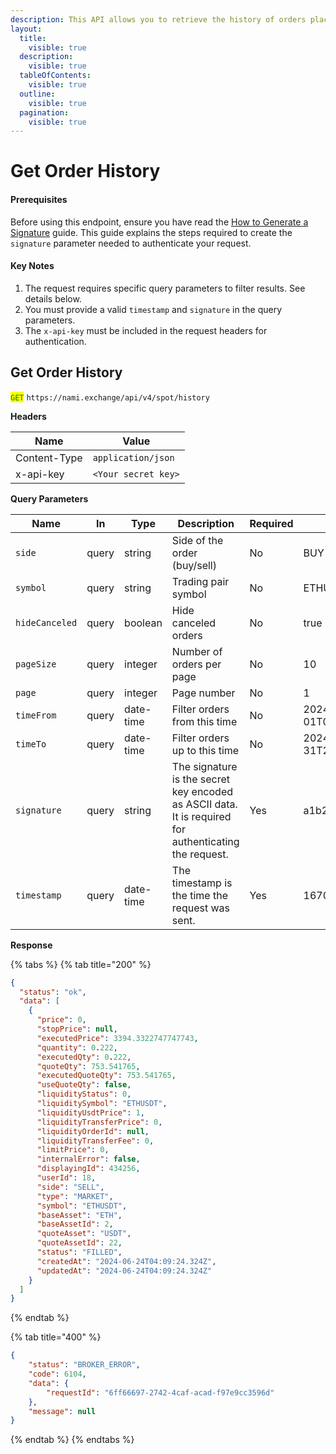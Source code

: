 ```yaml
---
description: This API allows you to retrieve the history of orders placed on the platform.
layout:
  title:
    visible: true
  description:
    visible: true
  tableOfContents:
    visible: true
  outline:
    visible: true
  pagination:
    visible: true
---
```


# Get Order History

#### Prerequisites

Before using this endpoint, ensure you have read the [How to Generate a Signature](../../authentication.md) guide. This guide explains the steps required to create the `signature` parameter needed to authenticate your request.

#### Key Notes

1. The request requires specific query parameters to filter results. See details below.
2. You must provide a valid `timestamp` and `signature` in the query parameters.
3. The `x-api-key` must be included in the request headers for authentication.

## Get Order History

<mark style="color:green;">`GET`</mark> `https://nami.exchange/api/v4/spot/history`

**Headers**

| Name         | Value               |
| ------------ | ------------------- |
| Content-Type | `application/json`  |
| x-api-key    | `<Your secret key>` |

**Query Parameters**

| Name            | In    | Type      | Description                                      | Required | Example            |
| --------------- | ----- | --------- | ------------------------------------------------ | -------- | ------------------ |
| `side`          | query | string    | Side of the order (buy/sell)                    | No       | BUY                |
| `symbol`        | query | string    | Trading pair symbol                             | No       | ETHUSDT            |
| `hideCanceled`  | query | boolean   | Hide canceled orders                            | No       | true               |
| `pageSize`      | query | integer   | Number of orders per page                       | No       | 10                 |
| `page`          | query | integer   | Page number                                     | No       | 1                  |
| `timeFrom`      | query | date-time | Filter orders from this time                    | No       | 2024-01-01T00:00:00Z |
| `timeTo`        | query | date-time | Filter orders up to this time                   | No       | 2024-12-31T23:59:59Z |
| `signature`     | query | string    | The signature is the secret key encoded as ASCII data. It is required for authenticating the request. | Yes      | a1b2c3d4e5f6g7h8i9j0k |
| `timestamp`     | query | date-time | The timestamp is the time the request was sent. | Yes      | 1670000000000      |

**Response**

{% tabs %}
{% tab title="200" %}
```json
{
  "status": "ok",
  "data": [
    {
      "price": 0,
      "stopPrice": null,
      "executedPrice": 3394.3322747747743,
      "quantity": 0.222,
      "executedQty": 0.222,
      "quoteQty": 753.541765,
      "executedQuoteQty": 753.541765,
      "useQuoteQty": false,
      "liquidityStatus": 0,
      "liquiditySymbol": "ETHUSDT",
      "liquidityUsdtPrice": 1,
      "liquidityTransferPrice": 0,
      "liquidityOrderId": null,
      "liquidityTransferFee": 0,
      "limitPrice": 0,
      "internalError": false,
      "displayingId": 434256,
      "userId": 18,
      "side": "SELL",
      "type": "MARKET",
      "symbol": "ETHUSDT",
      "baseAsset": "ETH",
      "baseAssetId": 2,
      "quoteAsset": "USDT",
      "quoteAssetId": 22,
      "status": "FILLED",
      "createdAt": "2024-06-24T04:09:24.324Z",
      "updatedAt": "2024-06-24T04:09:24.324Z"
    }
  ]
}
```

{% endtab %}

{% tab title="400" %}
```json
{
    "status": "BROKER_ERROR",
    "code": 6104,
    "data": {
        "requestId": "6ff66697-2742-4caf-acad-f97e9cc3596d"
    },
    "message": null
}
```
{% endtab %} {% endtabs %}
